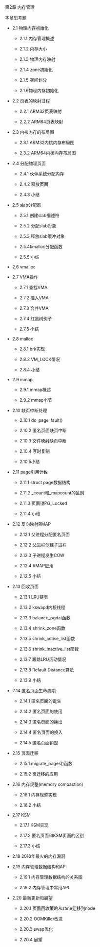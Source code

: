 第2章 内存管理

本章思考题

- 2.1 物理内存初始化

    - 2.1.1 内存管理概述

    - 2.1.2 内存大小

    - 2.1.3 物理内存映射

    - 2.1.4 zone初始化

    - 2.1.5 空间划分

    - 2.1.6物理内存初始化

- 2.2 页表的映射过程

    - 2.2.1 ARM32页表映射

    - 2.2.2 ARM64页表映射

- 2.3 内核内存的布局图

    - 2.3.1 ARM32内核内存布局图

    - 2.3.2 ARM64内核内存布局图

- 2.4 分配物理页面

    - 2.4.1 伙伴系统分配内存

    - 2.4.2 释放页面

    - 2.4.3 小结

- 2.5 slab分配器

    - 2.5.1 创建slab描述符

    - 2.5.2 分配slab对象

    - 2.5.3 释放slab缓冲对象

    - 2.5.4kmalloc分配函数

    - 2.5.5 小结

- 2.6 vmalloc

- 2.7 VMA操作

    - 2.7.1 查找VMA

    - 2.7.2 插入VMA

    - 2.7.3 合并VMA

    - 2.7.4 红黑树例子

    - 2.7.5 小结

- 2.8 malloc

    - 2.8.1 brk实现

    - 2.8.2 VM_LOCK情况

    - 2.8.4 小结

- 2.9 mmap

    - 2.9.1 mmap概述

    - 2.9.2 mmap小节

- 2.10 缺页中断处理

    - 2.10.1 do\_page\_fault()

    - 2.10.2 匿名页面缺页中断

    - 2.10.3 文件映射缺页中断

    - 2.10.4 写时复制

    - 2.10.5小结

- 2.11 page引用计数

    - 2.11.1 struct page数据结构

    - 2.11.2 \_count和\_mapcount的区别

    - 2.11.3 页面锁PG\_Locked

    - 2.11.4 小结

- 2.12 反向映射RMAP

    - 2.12.1 父进程分配匿名页面

    - 2.12.2 父进程创建子进程

    - 2.12.3 子进程发生COW

    - 2.12.4 RMAP应用

    - 2.12.5 小结

- 2.13 回收页面

    - 2.13.1 LRU链表

    - 2.13.2 kswapd内核线程

    - 2.13.3 balance\_pgdat函数

    - 2.13.4 shrink\_zone函数

    - 2.13.5 shrink\_active\_list函数

    - 2.13.6 shrink\_inactive\_list函数

    - 2.13.7 跟踪LRU活动情况

    - 2.13.8 Refault Distance算法

    - 2.13.9 小结

- 2.14 匿名页面生命周期

    - 2.14.1 匿名页面的诞生

    - 2.14.2 匿名页面的使用

    - 2.14.3 匿名页面的换出

    - 2.14.4 匿名页面的换入

    - 2.14.5 匿名页面销毁

- 2.15 页面迁移

    - 2.15.1 migrate\_pages()函数

    - 2.15.2 页迁移的应用

- 2.16 内存规整(memory compaction)

    - 2.16.1 内存规整实现

    - 2.16.2 小结

- 2.17 KSM

    - 2.17.1 KSM实现

    - 2.17.2 匿名页面和KSM页面的区别

    - 2.17.3 小结

- 2.18 2016年最火的内存漏洞

- 2.19 内存管理数据结构和API

    - 2.19.1 内存管理数据结构的关系图

    - 2.19.2 内存管理中常用API

- 2.20 最新更新和展望

    - 2.20.1 页面回收策略从zone迁移到node

    - 2.20.2 OOMKiller改进

    - 2.20.3 swap优化

    - 2.20.4 展望